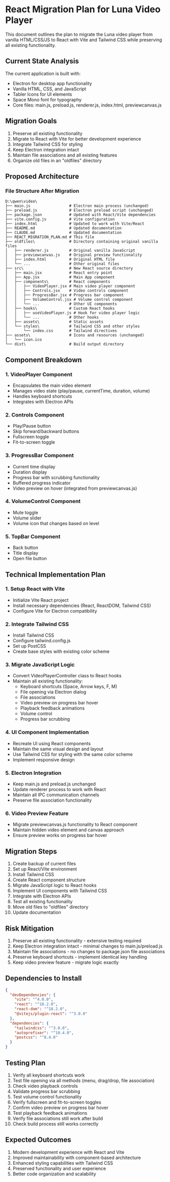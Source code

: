 # React Migration Plan for Luna Video Player

This document outlines the plan to migrate the Luna video player from vanilla HTML/CSS/JS to React with Vite and Tailwind CSS while preserving all existing functionality.

## Current State Analysis

The current application is built with:
- Electron for desktop app functionality
- Vanilla HTML, CSS, and JavaScript
- Tabler Icons for UI elements
- Space Mono font for typography
- Core files: main.js, preload.js, renderer.js, index.html, previewcanvas.js

## Migration Goals

1. Preserve all existing functionality
2. Migrate to React with Vite for better development experience
3. Integrate Tailwind CSS for styling
4. Keep Electron integration intact
5. Maintain file associations and all existing features
6. Organize old files in an "oldfiles" directory

## Proposed Architecture

### File Structure After Migration
```
D:\qwen\video\
├── main.js                 # Electron main process (unchanged)
├── preload.js              # Electron preload script (unchanged)
├── package.json            # Updated with React/Vite dependencies
├── vite.config.js          # Vite configuration
├── index.html              # Updated to work with Vite/React
├── README.md               # Updated documentation
├── CLAUDE.md               # Updated documentation
├── REACT_MIGRATION_PLAN.md # This file
├── oldfiles\               # Directory containing original vanilla files
│   ├── renderer.js         # Original vanilla JavaScript
│   ├── previewcanvas.js    # Original preview functionality
│   ├── index.html          # Original HTML file
│   └── ...                 # Other original files
├── src\                    # New React source directory
│   ├── main.jsx            # React entry point
│   ├── App.jsx             # Main App component
│   ├── components\         # React components
│   │   ├── VideoPlayer.jsx # Main video player component
│   │   ├── Controls.jsx    # Video controls component
│   │   ├── ProgressBar.jsx # Progress bar component
│   │   ├── VolumeControl.jsx # Volume control component
│   │   └── ...             # Other UI components
│   ├── hooks\              # Custom React hooks
│   │   ├── useVideoPlayer.js # Hook for video player logic
│   │   └── ...             # Other hooks
│   ├── assets\             # Static assets
│   └── styles\             # Tailwind CSS and other styles
│       └── index.css       # Tailwind directives
├── assets\                 # Icons and resources (unchanged)
│   └── icon.ico
└── dist\                   # Build output directory
```

## Component Breakdown

### 1. VideoPlayer Component
- Encapsulates the main video element
- Manages video state (play/pause, currentTime, duration, volume)
- Handles keyboard shortcuts
- Integrates with Electron APIs

### 2. Controls Component
- Play/Pause button
- Skip forward/backward buttons
- Fullscreen toggle
- Fit-to-screen toggle

### 3. ProgressBar Component
- Current time display
- Duration display
- Progress bar with scrubbing functionality
- Buffered progress indicator
- Video preview on hover (integrated from previewcanvas.js)

### 4. VolumeControl Component
- Mute toggle
- Volume slider
- Volume icon that changes based on level

### 5. TopBar Component
- Back button
- Title display
- Open file button

## Technical Implementation Plan

### 1. Setup React with Vite
- Initialize Vite React project
- Install necessary dependencies (React, ReactDOM, Tailwind CSS)
- Configure Vite for Electron compatibility

### 2. Integrate Tailwind CSS
- Install Tailwind CSS
- Configure tailwind.config.js
- Set up PostCSS
- Create base styles with existing color scheme

### 3. Migrate JavaScript Logic
- Convert VideoPlayerController class to React hooks
- Maintain all existing functionality:
  - Keyboard shortcuts (Space, Arrow keys, F, M)
  - File opening via Electron dialog
  - File associations
  - Video preview on progress bar hover
  - Playback feedback animations
  - Volume control
  - Progress bar scrubbing

### 4. UI Component Implementation
- Recreate UI using React components
- Maintain the same visual design and layout
- Use Tailwind CSS for styling with the same color scheme
- Implement responsive design

### 5. Electron Integration
- Keep main.js and preload.js unchanged
- Update renderer process to work with React
- Maintain all IPC communication channels
- Preserve file association functionality

### 6. Video Preview Feature
- Migrate previewcanvas.js functionality to React component
- Maintain hidden video element and canvas approach
- Ensure preview works on progress bar hover

## Migration Steps

1. Create backup of current files
2. Set up React/Vite environment
3. Install Tailwind CSS
4. Create React component structure
5. Migrate JavaScript logic to React hooks
6. Implement UI components with Tailwind CSS
7. Integrate with Electron APIs
8. Test all existing functionality
9. Move old files to "oldfiles" directory
10. Update documentation

## Risk Mitigation

1. Preserve all existing functionality - extensive testing required
2. Keep Electron integration intact - minimal changes to main.js/preload.js
3. Maintain file associations - no changes to package.json file associations
4. Preserve keyboard shortcuts - implement identical key handling
5. Keep video preview feature - migrate logic exactly

## Dependencies to Install

```json
{
  "devDependencies": {
    "vite": "^4.0.0",
    "react": "^18.2.0",
    "react-dom": "^18.2.0",
    "@vitejs/plugin-react": "^3.0.0"
  },
  "dependencies": {
    "tailwindcss": "^3.0.0",
    "autoprefixer": "^10.4.0",
    "postcss": "^8.4.0"
  }
}
```

## Testing Plan

1. Verify all keyboard shortcuts work
2. Test file opening via all methods (menu, drag/drop, file association)
3. Check video playback controls
4. Validate progress bar scrubbing
5. Test volume control functionality
6. Verify fullscreen and fit-to-screen toggles
7. Confirm video preview on progress bar hover
8. Test playback feedback animations
9. Verify file associations still work after build
10. Check build process still works correctly

## Expected Outcomes

1. Modern development experience with React and Vite
2. Improved maintainability with component-based architecture
3. Enhanced styling capabilities with Tailwind CSS
4. Preserved functionality and user experience
5. Better code organization and scalability